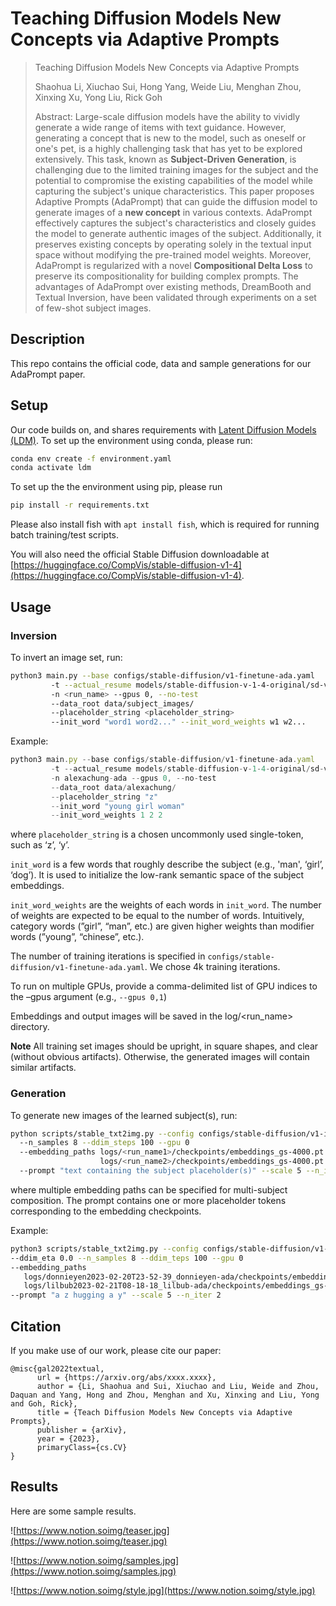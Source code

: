 # Teaching Diffusion Models New Concepts via Adaptive Prompts

> Teaching Diffusion Models New Concepts via Adaptive Prompts
>
> Shaohua Li, Xiuchao Sui, Hong Yang, Weide Liu, Menghan Zhou, Xinxing Xu, Yong Liu, Rick Goh
>
> Abstract: Large-scale diffusion models have the ability to vividly generate a wide range of items with text guidance. However, generating a concept that is new to the model, such as oneself or one's pet, is a highly challenging task that has yet to be explored extensively. This task, known as **Subject-Driven Generation**, is challenging due to the limited training images for the subject and the potential to compromise the existing capabilities of the model while capturing the subject's unique characteristics. This paper proposes Adaptive Prompts (AdaPrompt) that can guide the diffusion model to generate images of a **new concept** in various contexts. AdaPrompt effectively captures the subject's characteristics and closely guides the model to generate authentic images of the subject. Additionally, it preserves existing concepts by operating solely in the textual input space without modifying the pre-trained model weights. Moreover, AdaPrompt is regularized with a novel **Compositional Delta Loss** to preserve its compositionality for building complex prompts. The advantages of AdaPrompt over existing methods, DreamBooth and Textual Inversion, have been validated through experiments on a set of few-shot subject images.
> 

## Description

This repo contains the official code, data and sample generations for our AdaPrompt paper.

## Setup

Our code builds on, and shares requirements with [Latent Diffusion Models (LDM)](https://github.com/CompVis/latent-diffusion). To set up the environment using conda, please run:

```bash
conda env create -f environment.yaml
conda activate ldm
```

To set up the the environment using pip, please run

```bash
pip install -r requirements.txt
```

Please also install fish with `apt install fish`, which is required for running batch training/test scripts.

You will also need the official Stable Diffusion downloadable at [https://huggingface.co/CompVis/stable-diffusion-v1-4](https://huggingface.co/CompVis/stable-diffusion-v1-4).

## Usage

### Inversion

To invert an image set, run:

```bash
python3 main.py --base configs/stable-diffusion/v1-finetune-ada.yaml
         -t --actual_resume models/stable-diffusion-v-1-4-original/sd-v1-4-full-ema.ckpt
         -n <run_name> --gpus 0, --no-test
         --data_root data/subject_images/
         --placeholder_string <placeholder_string>
         --init_word "word1 word2..." --init_word_weights w1 w2...
```

Example:

```jsx
python3 main.py --base configs/stable-diffusion/v1-finetune-ada.yaml 
         -t --actual_resume models/stable-diffusion-v-1-4-original/sd-v1-4-full-ema.ckpt          
         -n alexachung-ada --gpus 0, --no-test 
         --data_root data/alexachung/  
         --placeholder_string "z"  
         --init_word "young girl woman" 
         --init_word_weights 1 2 2
```

where `placeholder_string` is a chosen uncommonly used single-token, such as ‘z’, ‘y’.

`init_word` is a few words that roughly describe the subject (e.g., 'man', ‘girl’, ‘dog’). It is used to initialize the low-rank semantic space of the subject embeddings.

`init_word_weights` are the weights of each words in `init_word`. The number of weights are expected to be equal to the number of words. Intuitively, category words (”girl”, “man”, etc.) are given higher weights than modifier words (”young”, “chinese”, etc.).

The number of training iterations is specified in `configs/stable-diffusion/v1-finetune-ada.yaml`. We chose 4k training iterations.

To run on multiple GPUs, provide a comma-delimited list of GPU indices to the –gpus argument (e.g., `--gpus 0,1`)

Embeddings and output images will be saved in the log/<run_name> directory.

**Note**  All training set images should be upright, in square shapes, and clear (without obvious artifacts). Otherwise, the generated images will contain similar artifacts.

### Generation

To generate new images of the learned subject(s), run:

```bash
python scripts/stable_txt2img.py --config configs/stable-diffusion/v1-inference-ada.yaml --ckpt models/stable-diffusion-v-1-4-original/sd-v1-4-full-ema.ckpt --ddim_eta 0.0
  --n_samples 8 --ddim_steps 100 --gpu 0 
  --embedding_paths logs/<run_name1>/checkpoints/embeddings_gs-4000.pt 
                    logs/<run_name2>/checkpoints/embeddings_gs-4000.pt
  --prompt "text containing the subject placeholder(s)" --scale 5 --n_iter 2
```

where multiple embedding paths can be specified for multi-subject composition. The prompt contains one or more placeholder tokens corresponding to the embedding checkpoints.

Example:

```bash
python3 scripts/stable_txt2img.py --config configs/stable-diffusion/v1-inference-ada.yaml --ckpt models/stable-diffusion-v-1-4-original/sd-v1-4-full-ema.ckpt 
--ddim_eta 0.0 --n_samples 8 --ddim_teps 100 --gpu 0
--embedding_paths 
   logs/donnieyen2023-02-20T23-52-39_donnieyen-ada/checkpoints/embeddings_gs-4000.pt 
   logs/lilbub2023-02-21T08-18-18_lilbub-ada/checkpoints/embeddings_gs-4000.pt 
--prompt "a z hugging a y" --scale 5 --n_iter 2
```

## Citation

If you make use of our work, please cite our paper:

```
@misc{gal2022textual,
      url = {https://arxiv.org/abs/xxxx.xxxx},
      author = {Li, Shaohua and Sui, Xiuchao and Liu, Weide and Zhou, Daquan and Yang, Hong and Zhou, Menghan and Xu, Xinxing and Liu, Yong and Goh, Rick},
      title = {Teach Diffusion Models New Concepts via Adaptive Prompts},
      publisher = {arXiv},
      year = {2023},
      primaryClass={cs.CV}
}
```

## Results

Here are some sample results.

![https://www.notion.soimg/teaser.jpg](https://www.notion.soimg/teaser.jpg)

![https://www.notion.soimg/samples.jpg](https://www.notion.soimg/samples.jpg)

![https://www.notion.soimg/style.jpg](https://www.notion.soimg/style.jpg)